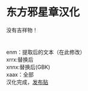 # 东方邪星章汉化
没有吉祥物！
#
enm：提取后的文本（在此修改）<br>
xrrx:替换后<br>
xnnx:替换后(GBK)<br>
xaax：全部<br>
汉化完成，<a href="http://tieba.baidu.com/p/4600906353" target="_blank">发布贴</a>
